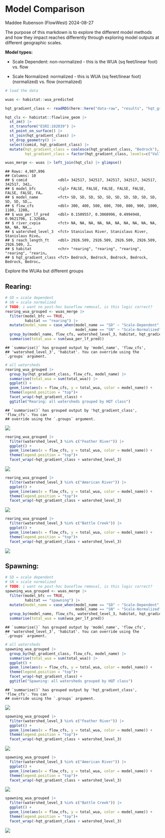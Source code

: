 Model Comparison
================
Maddee Rubenson (FlowWest)
2024-08-27

The purpose of this markdown is to explore the different model methods
and how they impact reaches differently through exploring model outputs
at different geographic scales.

**Model types:**

- Scale Dependent: non-normalized - this is the WUA (sq feet/linear
  foot) vs. flow

- Scale Normalized: normalized - this is WUA (sq feet/linear foot)
  (normalized) vs. flow (normalized)

``` r
# load the data

wuas <- habistat::wua_predicted

hqt_gradient_class <- readRDS(here::here("data-raw", "results", "hqt_gradient_class.Rds"))

hqt_cls <- habistat::flowline_geom |>
  st_zm() |>
  st_transform("ESRI:102039") |> 
  st_point_on_surface() |>
  st_join(hqt_gradient_class) |>
  st_drop_geometry() |> 
  select(comid, hqt_gradient_class) |> 
  mutate(hqt_gradient_class = coalesce(hqt_gradient_class, "Bedrock"),
         hqt_gradient_class = factor(hqt_gradient_class, levels=c("Valley Lowland", "Valley Foothill", "Bedrock"))) 

wuas_merge <- wuas |> left_join(hqt_cls) |> glimpse()
```

    ## Rows: 4,987,896
    ## Columns: 10
    ## $ comid              <dbl> 342517, 342517, 342517, 342517, 342517, 342517, 342…
    ## $ model_bfc          <lgl> FALSE, FALSE, FALSE, FALSE, FALSE, FALSE, FALSE, FA…
    ## $ model_name         <fct> SD, SD, SD, SD, SD, SD, SD, SD, SD, SD, SD, SD, SD,…
    ## $ flow_cfs           <dbl> 300, 400, 500, 600, 700, 800, 900, 1000, 1100, 1200…
    ## $ wua_per_lf_pred    <dbl> 0.1509557, 0.3060996, 0.4994948, 0.9621796, 1.32640…
    ## $ river_cvpia        <fct> NA, NA, NA, NA, NA, NA, NA, NA, NA, NA, NA, NA, NA,…
    ## $ watershed_level_3  <fct> Stanislaus River, Stanislaus River, Stanislaus Rive…
    ## $ reach_length_ft    <dbl> 2926.509, 2926.509, 2926.509, 2926.509, 2926.509, 2…
    ## $ habitat            <chr> "rearing", "rearing", "rearing", "rearing", "rearin…
    ## $ hqt_gradient_class <fct> Bedrock, Bedrock, Bedrock, Bedrock, Bedrock, Bedroc…

Explore the WUAs but different groups

## Rearing:

``` r
# SD = scale dependent
# SN = scale normalized
# TODO: i want no post-hoc baseflow removal, is this logic correct?
rearing_wua_grouped <- wuas_merge |> 
  filter(model_bfc == TRUE,
         habitat == "rearing") |> 
  mutate(model_name = case_when(model_name == "SD" ~ "Scale-Dependent",
                                model_name == "SN" ~ "Scale-Normalized")) |> 
  group_by(model_name, flow_cfs, watershed_level_3, habitat, hqt_gradient_class) |> 
  summarise(total_wua = sum(wua_per_lf_pred))
```

    ## `summarise()` has grouped output by 'model_name', 'flow_cfs',
    ## 'watershed_level_3', 'habitat'. You can override using the `.groups` argument.

``` r
# all watersheds
rearing_wua_grouped |> 
  group_by(hqt_gradient_class, flow_cfs, model_name) |> 
  summarise(total_wua = sum(total_wua)) |> 
  ggplot() + 
  geom_line(aes(x = flow_cfs, y = total_wua, color = model_name)) +
  theme(legend.position = "top")+
  facet_wrap(~hqt_gradient_class) +
  ggtitle("Rearing: all watersheds grouped by HQT class")
```

    ## `summarise()` has grouped output by 'hqt_gradient_class', 'flow_cfs'. You can
    ## override using the `.groups` argument.

![](model-type-comparison_files/figure-gfm/unnamed-chunk-2-1.png)<!-- -->

``` r
rearing_wua_grouped |> 
  filter(watershed_level_3 %in% c("Feather River")) |> 
  ggplot() + 
  geom_line(aes(x = flow_cfs, y = total_wua, color = model_name)) +
  theme(legend.position = "top")+
  facet_wrap(~hqt_gradient_class + watershed_level_3)
```

![](model-type-comparison_files/figure-gfm/unnamed-chunk-2-2.png)<!-- -->

``` r
rearing_wua_grouped |> 
  filter(watershed_level_3 %in% c("American River")) |> 
  ggplot() + 
  geom_line(aes(x = flow_cfs, y = total_wua, color = model_name)) +
  theme(legend.position = "top")+
  facet_wrap(~hqt_gradient_class + watershed_level_3)
```

![](model-type-comparison_files/figure-gfm/unnamed-chunk-2-3.png)<!-- -->

``` r
rearing_wua_grouped |> 
  filter(watershed_level_3 %in% c("Battle Creek")) |> 
  ggplot() + 
  geom_line(aes(x = flow_cfs, y = total_wua, color = model_name)) +
  theme(legend.position = "top")+
  facet_wrap(~hqt_gradient_class + watershed_level_3)
```

![](model-type-comparison_files/figure-gfm/unnamed-chunk-2-4.png)<!-- -->

## Spawning:

``` r
# SD = scale dependent
# SN = scale normalized
# TODO: i want no post-hoc baseflow removal, is this logic correct?
spawning_wua_grouped <- wuas_merge |> 
  filter(model_bfc == TRUE,
         habitat == "spawning") |> 
  mutate(model_name = case_when(model_name == "SD" ~ "Scale-Dependent",
                                model_name == "SN" ~ "Scale-Normalized")) |> 
  group_by(model_name, flow_cfs, watershed_level_3, habitat, hqt_gradient_class) |> 
  summarise(total_wua = sum(wua_per_lf_pred))
```

    ## `summarise()` has grouped output by 'model_name', 'flow_cfs',
    ## 'watershed_level_3', 'habitat'. You can override using the `.groups` argument.

``` r
# all watersheds
spawning_wua_grouped |> 
  group_by(hqt_gradient_class, flow_cfs, model_name) |> 
  summarise(total_wua = sum(total_wua)) |> 
  ggplot() + 
  geom_line(aes(x = flow_cfs, y = total_wua, color = model_name)) +
  theme(legend.position = "top")+
  facet_wrap(~hqt_gradient_class) +
  ggtitle("Spawning: all watersheds grouped by HQT class")
```

    ## `summarise()` has grouped output by 'hqt_gradient_class', 'flow_cfs'. You can
    ## override using the `.groups` argument.

![](model-type-comparison_files/figure-gfm/unnamed-chunk-3-1.png)<!-- -->

``` r
spawning_wua_grouped |> 
  filter(watershed_level_3 %in% c("Feather River")) |> 
  ggplot() + 
  geom_line(aes(x = flow_cfs, y = total_wua, color = model_name)) +
  theme(legend.position = "top")+
  facet_wrap(~hqt_gradient_class + watershed_level_3)
```

![](model-type-comparison_files/figure-gfm/unnamed-chunk-3-2.png)<!-- -->

``` r
spawning_wua_grouped |> 
  filter(watershed_level_3 %in% c("American River")) |> 
  ggplot() + 
  geom_line(aes(x = flow_cfs, y = total_wua, color = model_name)) +
  theme(legend.position = "top")+
  facet_wrap(~hqt_gradient_class + watershed_level_3)
```

![](model-type-comparison_files/figure-gfm/unnamed-chunk-3-3.png)<!-- -->

``` r
spawning_wua_grouped |> 
  filter(watershed_level_3 %in% c("Battle Creek")) |> 
  ggplot() + 
  geom_line(aes(x = flow_cfs, y = total_wua, color = model_name)) +
  theme(legend.position = "top")+
  facet_wrap(~hqt_gradient_class + watershed_level_3)
```

![](model-type-comparison_files/figure-gfm/unnamed-chunk-3-4.png)<!-- -->
